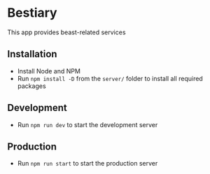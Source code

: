 # Bestiary

This app provides beast-related services

## Installation

- Install Node and NPM
- Run `npm install -D` from the `server/` folder to install all required packages

## Development

- Run `npm run dev` to start the development server

## Production

- Run `npm run start` to start the production server

